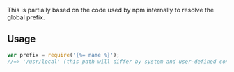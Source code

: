 This is partially based on the code used by npm internally to resolve the global prefix.

## Usage

```js
var prefix = require('{%= name %}');
//=> '/usr/local' (this path will differ by system and user-defined config)
```
